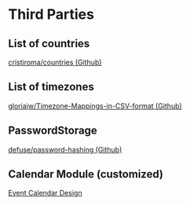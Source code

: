 Third Parties
=============

List of countries
-----------------
[cristiroma/countries (Github)](https://github.com/cristiroma/countries)

List of timezones
-----------------
[gloriajw/Timezone-Mappings-in-CSV-format (Github)](https://github.com/gloriajw/Timezone-Mappings-in-CSV-format)

PasswordStorage
---------------
[defuse/password-hashing (Github)](https://github.com/defuse/password-hashing)

Calendar Module (customized)
----------------------------
[Event Calendar Design](http://bootsnipp.com/snippets/3qKZV)
